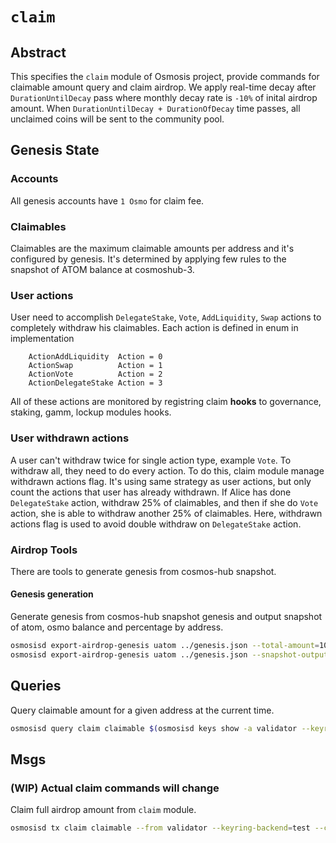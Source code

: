 # `claim`

## Abstract

This specifies the `claim` module of Osmosis project, provide commands for claimable amount query and claim airdrop.
We apply real-time decay after `DurationUntilDecay` pass where monthly decay rate is `-10%` of inital airdrop amount.
When `DurationUntilDecay + DurationOfDecay` time passes, all unclaimed coins will be sent to the community pool.

## Genesis State

### Accounts

All genesis accounts have `1 Osmo` for claim fee.

### Claimables

Claimables are the maximum claimable amounts per address and it's configured by genesis.
It's determined by applying few rules to the snapshot of ATOM balance at cosmoshub-3.

### User actions
User need to accomplish `DelegateStake`, `Vote`, `AddLiquidity`, `Swap` actions to completely withdraw his claimables.
Each action is defined in enum in implementation
```
	ActionAddLiquidity  Action = 0
	ActionSwap          Action = 1
	ActionVote          Action = 2
	ActionDelegateStake Action = 3
```
All of these actions are monitored by registring claim **hooks** to governance, staking, gamm, lockup modules hooks.

### User withdrawn actions
A user can't withdraw twice for single action type, example `Vote`. To withdraw all, they need to do every action.
To do this, claim module manage withdrawn actions flag. It's using same strategy as user actions, but only count the actions that user has already withdrawn.
If Alice has done `DelegateStake` action, withdraw 25% of claimables, and then if she do `Vote` action, she is able to withdraw another 25% of claimables. Here, withdrawn actions flag is used to avoid double withdraw on `DelegateStake` action.

### Airdrop Tools
There are tools to generate genesis from cosmos-hub snapshot.

#### Genesis generation

Generate genesis from cosmos-hub snapshot genesis and output snapshot of atom, osmo balance and percentage by address.
```sh
osmosisd export-airdrop-genesis uatom ../genesis.json --total-amount=100000000000000 --snapshot-output="../snapshot.json"
osmosisd export-airdrop-genesis uatom ../genesis.json --snapshot-output="../snapshot.json"
```

## Queries

Query claimable amount for a given address at the current time.
```sh
osmosisd query claim claimable $(osmosisd keys show -a validator --keyring-backend=test)
```

## Msgs

### (WIP) Actual claim commands will change

Claim full airdrop amount from `claim` module.
```sh
osmosisd tx claim claimable --from validator --keyring-backend=test --chain-id=testing --yes
```
